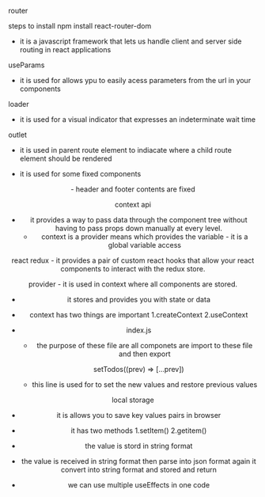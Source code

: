 router

  steps to install
     npm install react-router-dom

   - it is a javascript framework that lets us handle client and server side routing in react applications


useParams
   -  it is used for allows ypu to easily acess parameters from the url in your components

loader
   - it is used for a visual indicator that expresses an indeterminate wait time

outlet 
   - it is used in parent route element to indiacate where a child route element should be rendered

   - it is used for some fixed components
   <header>
   <outlet>
   <footer>
     - header and footer contents are fixed 

  context api
   - it provides a way to pass data through the component tree without having to pass props down manually at every level.
     - context is a provider means which provides the variable
    - it is a global variable access

   react redux
    - it provides a pair of custom react hooks that allow your react components to interact with the redux store.
  

   provider
     - it is used in context where all components are stored.
   -  it stores and provides you with state or data

  - context has two things are important
   1.createContext
   2.useContext

- index.js
  - the purpose of these file are all componets are import to these file and then export

   setTodos((prev) => [...prev])
   - this line is used for to set the new values and restore  previous values

local storage
- it is allows you to save key values pairs in browser
- it has two methods
  1.setItem()
  2.getitem()
- the value is stord in string format
- the value is received in string format then parse into json format again it convert into string format and stored and return

- we can use multiple useEffects in one code


